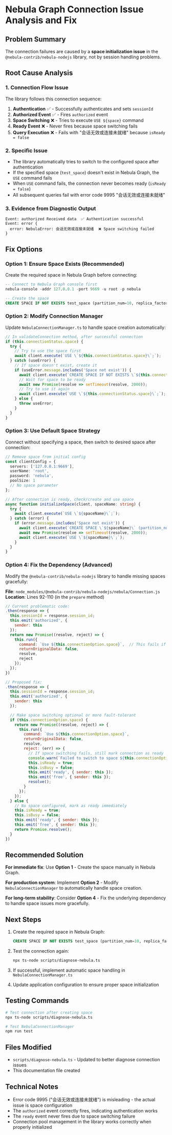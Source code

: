 # Nebula Graph Connection Issue Analysis and Fix

## Problem Summary

The connection failures are caused by a **space initialization issue** in the `@nebula-contrib/nebula-nodejs` library, not by session handling problems.

## Root Cause Analysis

### 1. Connection Flow Issue
The library follows this connection sequence:
1. **Authentication** ✅ - Successfully authenticates and sets `sessionId`
2. **Authorized Event** ✅ - Fires `authorized` event
3. **Space Switching** ❌ - Tries to execute `USE ${space}` command
4. **Ready Event** ❌ - Never fires because space switching fails
5. **Query Execution** ❌ - Fails with "会话无效或连接未就绪" because `isReady = false`

### 2. Specific Issue
- The library automatically tries to switch to the configured space after authentication
- If the specified space (`test_space`) doesn't exist in Nebula Graph, the `USE` command fails
- When `USE` command fails, the connection never becomes ready (`isReady = false`)
- All subsequent queries fail with error code 9995 "会话无效或连接未就绪"

### 3. Evidence from Diagnostic Output
```
Event: authorized Received data  ✅ Authentication successful
Event: error {
  error: NebulaError: 会话无效或连接未就绪  ❌ Space switching failed
}
```

## Fix Options

### Option 1: Ensure Space Exists (Recommended)
Create the required space in Nebula Graph before connecting:

```sql
-- Connect to Nebula Graph console first
nebula-console -addr 127.0.0.1 -port 9669 -u root -p nebula

-- Create the space
CREATE SPACE IF NOT EXISTS test_space (partition_num=10, replica_factor=1);
```

### Option 2: Modify Connection Manager
Update `NebulaConnectionManager.ts` to handle space creation automatically:

```typescript
// In validateConnection method, after successful connection
if (this.connectionStatus.space) {
  try {
    // Try to use the space first
    await client.execute(`USE \`${this.connectionStatus.space}\`;`);
  } catch (useError) {
    // If space doesn't exist, create it
    if (useError.message.includes('Space not exist')) {
      await client.execute(`CREATE SPACE IF NOT EXISTS \`${this.connectionStatus.space}\` (partition_num=10, replica_factor=1);`);
      // Wait for space to be ready
      await new Promise(resolve => setTimeout(resolve, 2000));
      // Try to use it again
      await client.execute(`USE \`${this.connectionStatus.space}\`;`);
    } else {
      throw useError;
    }
  }
}
```

### Option 3: Use Default Space Strategy
Connect without specifying a space, then switch to desired space after connection:

```typescript
// Remove space from initial config
const clientConfig = {
  servers: ['127.0.0.1:9669'],
  userName: 'root',
  password: 'nebula',
  poolSize: 1
  // No space parameter
};

// After connection is ready, check/create and use space
async function initializeSpace(client, spaceName: string) {
  try {
    await client.execute(`USE \`${spaceName}\`;`);
  } catch (error) {
    if (error.message.includes('Space not exist')) {
      await client.execute(`CREATE SPACE \`${spaceName}\` (partition_num=10, replica_factor=1);`);
      await new Promise(resolve => setTimeout(resolve, 2000));
      await client.execute(`USE \`${spaceName}\`;`);
    }
  }
}
```

### Option 4: Fix the Dependency (Advanced)
Modify the `@nebula-contrib/nebula-nodejs` library to handle missing spaces gracefully:

**File**: `node_modules/@nebula-contrib/nebula-nodejs/nebula/Connection.js`
**Location**: Lines 92-110 (in the `prepare` method)

```javascript
// Current problematic code:
.then(response => {
  this.sessionId = response.session_id;
  this.emit('authorized', {
    sender: this
  });
  return new Promise((resolve, reject) => {
    this.run({
      command: `Use ${this.connectionOption.space}`,  // This fails if space doesn't exist
      returnOriginalData: false,
      resolve,
      reject
    });
  });
})

// Proposed fix:
.then(response => {
  this.sessionId = response.session_id;
  this.emit('authorized', {
    sender: this
  });

  // Make space switching optional or more fault-tolerant
  if (this.connectionOption.space) {
    return new Promise((resolve, reject) => {
      this.run({
        command: `Use ${this.connectionOption.space}`,
        returnOriginalData: false,
        resolve,
        reject: (err) => {
          // If space switching fails, still mark connection as ready
          console.warn(`Failed to switch to space ${this.connectionOption.space}, but connection is ready:`, err.message);
          this.isReady = true;
          this.isBusy = false;
          this.emit('ready', { sender: this });
          this.emit('free', { sender: this });
          resolve();
        }
      });
    });
  } else {
    // No space configured, mark as ready immediately
    this.isReady = true;
    this.isBusy = false;
    this.emit('ready', { sender: this });
    this.emit('free', { sender: this });
    return Promise.resolve();
  }
})
```

## Recommended Solution

**For immediate fix**: Use **Option 1** - Create the space manually in Nebula Graph.

**For production system**: Implement **Option 2** - Modify `NebulaConnectionManager` to automatically handle space creation.

**For long-term stability**: Consider **Option 4** - Fix the underlying dependency to handle space issues more gracefully.

## Next Steps

1. Create the required space in Nebula Graph:
   ```sql
   CREATE SPACE IF NOT EXISTS test_space (partition_num=10, replica_factor=1);
   ```

2. Test the connection again:
   ```bash
   npx ts-node scripts/diagnose-nebula.ts
   ```

3. If successful, implement automatic space handling in `NebulaConnectionManager.ts`

4. Update application configuration to ensure proper space initialization

## Testing Commands

```bash
# Test connection after creating space
npx ts-node scripts/diagnose-nebula.ts

# Test NebulaConnectionManager
npm run test
```

## Files Modified

- `scripts/diagnose-nebula.ts` - Updated to better diagnose connection issues
- This documentation file created

## Technical Notes

- Error code 9995 ("会话无效或连接未就绪") is misleading - the actual issue is space configuration
- The `authorized` event correctly fires, indicating authentication works
- The `ready` event never fires due to space switching failure
- Connection pool management in the library works correctly when properly initialized